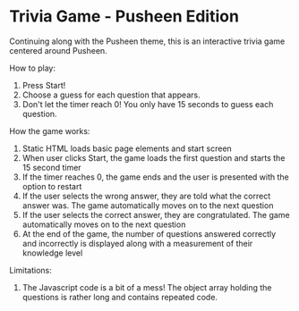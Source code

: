 # Trivia Game - Pusheen Edition

Continuing along with the Pusheen theme, this is an interactive trivia game centered around Pusheen.

How to play:
1. Press Start!
2. Choose a guess for each question that appears.
3. Don't let the timer reach 0! You only have 15 seconds to guess each question.

How the game works:
1. Static HTML loads basic page elements and start screen
2. When user clicks Start, the game loads the first question and starts the 15 second timer
3. If the timer reaches 0, the game ends and the user is presented with the option to restart
4. If the user selects the wrong answer, they are told what the correct answer was. The game automatically moves on to the next question
5. If the user selects the correct answer, they are congratulated. The game automatically moves on to the next question
6. At the end of the game, the number of questions answered correctly and incorrectly is displayed along with a measurement of their knowledge level

Limitations:
1. The Javascript code is a bit of a mess! The object array holding the questions is rather long and contains repeated code.